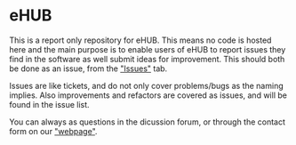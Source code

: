 # eHUB
This is a report only repository for eHUB. This means no code is hosted here and the main purpose is to enable users of eHUB to report issues they find in the software as well submit ideas for improvement. This should both be done as an issue, from the ["Issues"](https://github.com/studio27se/ehub/issues/) tab.

Issues are like tickets, and do not only cover problems/bugs as the naming implies. Also improvements and refactors are covered as issues, and will be found in the issue list.

You can always as questions in the dicussion forum, or through the contact form on our ["webpage"](https://studio27.se/contact/).
